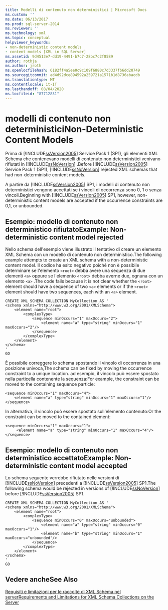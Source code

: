 ```yaml
---
title: Modelli di contenuto non deterministici | Microsoft Docs
ms.custom: ''
ms.date: 06/13/2017
ms.prod: sql-server-2014
ms.reviewer: ''
ms.technology: xml
ms.topic: conceptual
helpviewer_keywords:
- non-deterministic content models
- content models [XML in SQL Server]
ms.assetid: 9d4513e7-dd19-4491-b7c7-28bc7c2f8589
author: rothja
ms.author: jroth
ms.openlocfilehash: 6182ff4a5ee0c9c109f6880c7d3337fb6dd20749
ms.sourcegitcommit: ad4d92dce894592a259721a1571b1d8736abacdb
ms.translationtype: MT
ms.contentlocale: it-IT
ms.lasthandoff: 08/04/2020
ms.locfileid: "87712831"
---
```

# <a name="non-deterministic-content-models"></a><span data-ttu-id="1cd7a-102">modelli di contenuto non deterministici</span><span class="sxs-lookup"><span data-stu-id="1cd7a-102">Non-Deterministic Content Models</span></span>
  <span data-ttu-id="1cd7a-103">Prima di [!INCLUDE[ssVersion2005](../../includes/ssversion2005-md.md)] Service Pack 1 (SP1), gli elementi XML Schema che contenevano modelli di contenuto non deterministici venivano rifiutati in [!INCLUDE[ssNoVersion](../../includes/ssnoversion-md.md)] .</span><span class="sxs-lookup"><span data-stu-id="1cd7a-103">Before [!INCLUDE[ssVersion2005](../../includes/ssversion2005-md.md)] Service Pack 1 (SP1), [!INCLUDE[ssNoVersion](../../includes/ssnoversion-md.md)] rejected XML schemas that had non-deterministic content models.</span></span>  
  
 <span data-ttu-id="1cd7a-104">A partire da [!INCLUDE[ssVersion2005](../../includes/ssversion2005-md.md)] SP1, i modelli di contenuto non deterministici vengono accettati se i vincoli di occorrenza sono 0, 1 o senza vincoli.</span><span class="sxs-lookup"><span data-stu-id="1cd7a-104">Beginning with [!INCLUDE[ssVersion2005](../../includes/ssversion2005-md.md)] SP1, however, non-deterministic content models are accepted if the occurrence constraints are 0,1, or unbounded.</span></span>  
  
## <a name="example-non-deterministic-content-model-rejected"></a><span data-ttu-id="1cd7a-105">Esempio: modello di contenuto non deterministico rifiutato</span><span class="sxs-lookup"><span data-stu-id="1cd7a-105">Example: Non-deterministic content model rejected</span></span>  
 <span data-ttu-id="1cd7a-106">Nello schema dell'esempio viene illustrato il tentativo di creare un elemento XML Schema con un modello di contenuto non deterministico.</span><span class="sxs-lookup"><span data-stu-id="1cd7a-106">The following example attempts to create an XML schema with a non-deterministic content model.</span></span> <span data-ttu-id="1cd7a-107">Il codice ha esito negativo poiché non è possibile determinare se l'elemento `<root>` debba avere una sequenza di due elementi `<a>` oppure se l'elemento `<root>` debba averne due, ognuna con un elemento `<a>` .</span><span class="sxs-lookup"><span data-stu-id="1cd7a-107">The code fails because it is not clear whether the `<root>` element should have a sequence of two `<a>` elements or if the `<root>` element should have two sequences, each with an `<a>` element.</span></span>  
  
```  
CREATE XML SCHEMA COLLECTION MyCollection AS '  
<schema xmlns="http://www.w3.org/2001/XMLSchema">  
    <element name="root">  
        <complexType>  
            <sequence minOccurs="1" maxOccurs="2">  
                <element name="a" type="string" minOccurs="1" maxOccurs="2"/>  
            </sequence>  
        </complexType>  
    </element>  
</schema>  
'  
GO  
```  
  
 <span data-ttu-id="1cd7a-108">È possibile correggere lo schema spostando il vincolo di occorrenza in una posizione univoca,</span><span class="sxs-lookup"><span data-stu-id="1cd7a-108">The schema can be fixed by moving the occurrence constraint to a unique location.</span></span> <span data-ttu-id="1cd7a-109">ad esempio, il vincolo può essere spostato nella particella contenente la sequenza:</span><span class="sxs-lookup"><span data-stu-id="1cd7a-109">For example, the constraint can be moved to the containing sequence particle:</span></span>  
  
```  
<sequence minOccurs="1" maxOccurs="4">  
    <element name="a" type="string" minOccurs="1" maxOccurs="1"/>  
</sequence>  
```  
  
 <span data-ttu-id="1cd7a-110">In alternativa, il vincolo può essere spostato sull'elemento contenuto:</span><span class="sxs-lookup"><span data-stu-id="1cd7a-110">Or the constraint can be moved to the contained element:</span></span>  
  
```  
<sequence minOccurs="1" maxOccurs="1">  
     <element name="a" type="string" minOccurs="1" maxOccurs="4"/>  
</sequence>  
```  
  
## <a name="example-non-deterministic-content-model-accepted"></a><span data-ttu-id="1cd7a-111">Esempio: modello di contenuto non deterministico accettato</span><span class="sxs-lookup"><span data-stu-id="1cd7a-111">Example: Non-deterministic content model accepted</span></span>  
 <span data-ttu-id="1cd7a-112">Lo schema seguente verrebbe rifiutato nelle versioni di [!INCLUDE[ssNoVersion](../../includes/ssnoversion-md.md)] precedenti a [!INCLUDE[ssVersion2005](../../includes/ssversion2005-md.md)] SP1.</span><span class="sxs-lookup"><span data-stu-id="1cd7a-112">The following schema would be rejected in versions of [!INCLUDE[ssNoVersion](../../includes/ssnoversion-md.md)] before [!INCLUDE[ssVersion2005](../../includes/ssversion2005-md.md)] SP1.</span></span>  
  
```  
CREATE XML SCHEMA COLLECTION MyCollection AS '  
<schema xmlns="http://www.w3.org/2001/XMLSchema">  
    <element name="root">  
        <complexType>  
            <sequence minOccurs="0" maxOccurs="unbounded">  
                <element name="a" type="string" minOccurs="0" maxOccurs="1"/>  
                <element name="b" type="string" minOccurs="1" maxOccurs="unbounded"/>  
            </sequence>  
        </complexType>  
    </element>  
</schema>  
'  
GO  
```  
  
## <a name="see-also"></a><span data-ttu-id="1cd7a-113">Vedere anche</span><span class="sxs-lookup"><span data-stu-id="1cd7a-113">See Also</span></span>  
 [<span data-ttu-id="1cd7a-114">Requisiti e limitazioni per le raccolte di XML Schema nel server</span><span class="sxs-lookup"><span data-stu-id="1cd7a-114">Requirements and Limitations for XML Schema Collections on the Server</span></span>](requirements-and-limitations-for-xml-schema-collections-on-the-server.md)  
  
  
